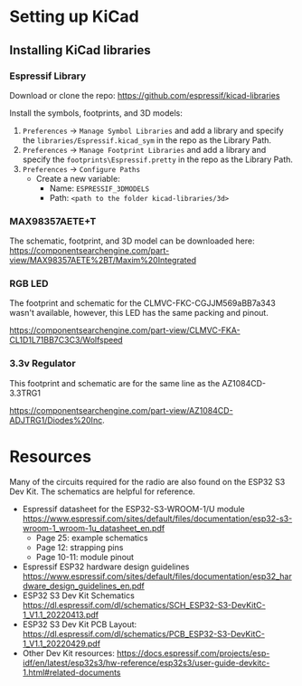 # Setting up KiCad

## Installing KiCad libraries ##

### Espressif Library ###

Download or clone the repo: https://github.com/espressif/kicad-libraries

Install the symbols, footprints, and 3D models:

1. `Preferences` -> `Manage Symbol Libraries` and add a library and specify the `libraries/Espressif.kicad_sym` in the repo as the Library Path.
2. `Preferences` -> `Manage Footprint Libraries` and add a library and specify the `footprints\Espressif.pretty` in the repo as the Library Path.
3. `Preferences` -> `Configure Paths`
    * Create a new variable:
        * Name: `ESPRESSIF_3DMODELS`
        * Path: `<path to the folder kicad-libraries/3d>`

### MAX98357AETE+T ###

The schematic, footprint, and 3D model can be downloaded here: https://componentsearchengine.com/part-view/MAX98357AETE%2BT/Maxim%20Integrated

### RGB LED ###

The footprint and schematic for the CLMVC-FKC-CGJJM569aBB7a343 wasn't available, however, this LED has the same packing and pinout.

https://componentsearchengine.com/part-view/CLMVC-FKA-CL1D1L71BB7C3C3/Wolfspeed

### 3.3v Regulator ###

This footprint and schematic are for the same line as the AZ1084CD-3.3TRG1

https://componentsearchengine.com/part-view/AZ1084CD-ADJTRG1/Diodes%20Inc.

# Resources #

Many of the circuits required for the radio are also found on the ESP32 S3 Dev Kit. The schematics are helpful for reference.

- Espressif datasheet for the ESP32-S3-WROOM-1/U module https://www.espressif.com/sites/default/files/documentation/esp32-s3-wroom-1_wroom-1u_datasheet_en.pdf
    - Page 25: example schematics
    - Page 12: strapping pins
    - Page 10-11: module pinout
- Espressif ESP32 hardware design guidelines https://www.espressif.com/sites/default/files/documentation/esp32_hardware_design_guidelines_en.pdf
- ESP32 S3 Dev Kit Schematics https://dl.espressif.com/dl/schematics/SCH_ESP32-S3-DevKitC-1_V1.1_20220413.pdf
- ESP32 S3 Dev Kit PCB Layout: https://dl.espressif.com/dl/schematics/PCB_ESP32-S3-DevKitC-1_V1.1_20220429.pdf
- Other Dev Kit resources: https://docs.espressif.com/projects/esp-idf/en/latest/esp32s3/hw-reference/esp32s3/user-guide-devkitc-1.html#related-documents